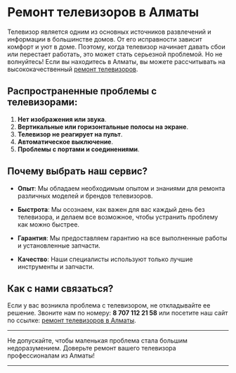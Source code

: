 # Ремонт телевизоров в Алматы

Телевизор является одним из основных источников развлечений и информации в большинстве домов. От его исправности зависит комфорт и уют в доме. Поэтому, когда телевизор начинает давать сбои или перестает работать, это может стать серьезной проблемой. Но не волнуйтесь! Если вы находитесь в Алматы, вы можете рассчитывать на высококачественный [ремонт телевизоров](https://1v.kz/almaty/tv/remont-televizorov-v-almaty/).

## Распространенные проблемы с телевизорами:

1. **Нет изображения или звука**.
2. **Вертикальные или горизонтальные полосы на экране**.
3. **Телевизор не реагирует на пульт**.
4. **Автоматическое выключение**.
5. **Проблемы с портами и соединениями**.

## Почему выбрать наш сервис?

- **Опыт**: Мы обладаем необходимым опытом и знаниями для ремонта различных моделей и брендов телевизоров.
  
- **Быстрота**: Мы осознаем, как важен для вас каждый день без телевизора, и делаем все возможное, чтобы устранить проблему как можно быстрее.
  
- **Гарантия**: Мы предоставляем гарантию на все выполненные работы и установленные запчасти.
  
- **Качество**: Наши специалисты используют только лучшие инструменты и запчасти.

## Как с нами связаться?

Если у вас возникла проблема с телевизором, не откладывайте ее решение. Звоните нам по номеру: **8 707 112 21 58** или посетите наш сайт по ссылке: [ремонт телевизоров в Алматы](https://1v.kz/almaty/tv/remont-televizorov-v-almaty/).

---

Не допускайте, чтобы маленькая проблема стала большим недоразумением. Доверьте ремонт вашего телевизора профессионалам из Алматы!

---

